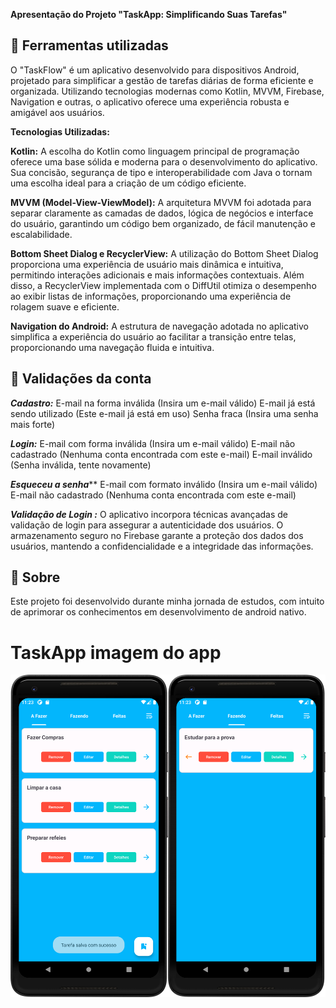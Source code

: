 **Apresentação do Projeto "TaskApp: Simplificando Suas Tarefas"**

## 🚀 Ferramentas utilizadas

O "TaskFlow" é um aplicativo desenvolvido para dispositivos Android, projetado para simplificar a gestão de tarefas diárias de forma eficiente e organizada. Utilizando tecnologias modernas como Kotlin, MVVM, Firebase, Navigation e outras, o aplicativo oferece uma experiência robusta e amigável aos usuários.

**Tecnologias Utilizadas:**

**Kotlin:** A escolha do Kotlin como linguagem principal de programação oferece uma base sólida e moderna para o desenvolvimento do aplicativo. Sua concisão, segurança de tipo e interoperabilidade com Java o tornam uma escolha ideal para a criação de um código eficiente.

**MVVM (Model-View-ViewModel):** A arquitetura MVVM foi adotada para separar claramente as camadas de dados, lógica de negócios e interface do usuário, garantindo um código bem organizado, de fácil manutenção e escalabilidade.

**Bottom Sheet Dialog e RecyclerView:** A utilização do Bottom Sheet Dialog proporciona uma experiência de usuário mais dinâmica e intuitiva, permitindo interações adicionais e mais informações contextuais. Além disso, a RecyclerView implementada com o DiffUtil otimiza o desempenho ao exibir listas de informações, proporcionando uma experiência de rolagem suave e eficiente.

**Navigation do Android:** A estrutura de navegação adotada no aplicativo simplifica a experiência do usuário ao facilitar a transição entre telas, proporcionando uma navegação fluida e intuitiva.
## :lock_with_ink_pen: Validações da conta

***Cadastro:*** E-mail na forma inválida (Insira um e-mail válido) E-mail já está sendo utilizado (Este e-mail já está em uso) Senha fraca (Insira uma senha mais forte)

***Login:*** E-mail com forma inválida (Insira um e-mail válido) E-mail não cadastrado (Nenhuma conta encontrada com este e-mail) E-mail inválido (Senha inválida, tente novamente)

***Esqueceu a senha***** E-mail com formato inválido (Insira um e-mail válido) E-mail não cadastrado (Nenhuma conta encontrada com este e-mail)

***Validação de Login :*** O aplicativo incorpora técnicas avançadas de validação de login para assegurar a autenticidade dos usuários. O armazenamento seguro no Firebase garante a proteção dos dados dos usuários, mantendo a confidencialidade e a integridade das informações.

 ## 📖 Sobre

Este projeto foi desenvolvido durante minha jornada de estudos, com intuito de aprimorar os conhecimentos em desenvolvimento de android nativo.


# TaskApp imagem do app
 ![Imagem do Aplicativo](TaskApp/app/src/main/res/drawable/prints/linkbank.png)



